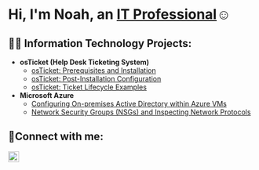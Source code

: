 <h1>Hi, I'm Noah, an <a href="https://www.linkedin.com/in/noah-butler2/">IT Professional</a>☺</h1>

<h2>👨‍💻 Information Technology Projects:</h2>

- <b>osTicket (Help Desk Ticketing System)</b>
  - [osTicket: Prerequisites and Installation](https://github.com/noahbutler2/osticket-prereqs)
  - [osTicket: Post-Installation Configuration](https://github.com/noahbutler2/osTicket-Post-Installation-Configuration)
  - [osTicket: Ticket Lifecycle Examples](https://github.com/noahbutler2/osTicket-Ticket-Lifecycle-Examples)
- <b>Microsoft Azure</b>
  - [Configuring On-premises Active Directory within Azure VMs](https://github.com/noahbutler2/Configuring-On-premises-Active-Directory-within-Azure-VMs)
  - [Network Security Groups (NSGs) and Inspecting Network Protocols](https://github.com/noahbutler2/azure-network-protocols)

<h2>🤳Connect with me:</h2>


[<img align="left" alt="Josh | LinkedIn" width="22px" src="https://cdn.jsdelivr.net/npm/simple-icons@v3/icons/linkedin.svg" />][linkedin]


[linkedin]: https://www.linkedin.com/in/noah-butler2/
